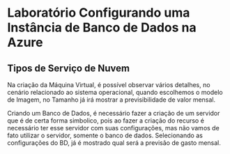 # Laboratório Configurando uma Instância de Banco de Dados na Azure

## Tipos de Serviço de Nuvem
Na criação da Máquina Virtual, é possível observar vários detalhes, no cenário relacionado ao sistema operacional, quando escolhemos o modelo de Imagem, no Tamanho já irá mostrar a previsibilidade de valor mensal.

Criando um Banco de Dados, é necessário fazer a criação de um servidor que é de certa forma simbolico, pois ao fazer a criação do recurso é necessário ter esse servidor com suas configurações, mas não vamos de fato utilizar o servidor, somente o banco de dados. Selecionando as configurações do BD, já é mostrado qual será a previsão de gasto mensal.
